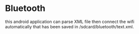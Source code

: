# Bluetooth
this android application can parse XML file then connect the wifi automatically that has been saved in /sdcard/bluetooth/text.xml.
